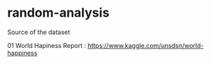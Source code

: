 # random-analysis

Source of the dataset

01 World Hapiness Report : https://www.kaggle.com/unsdsn/world-happiness
